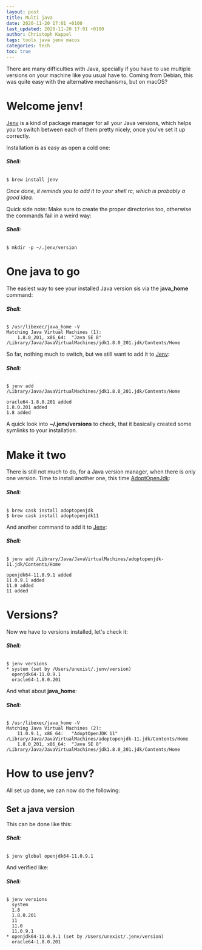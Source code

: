 ```yaml
---
layout: post
title: Multi java
date: 2020-11-20 17:01 +0100
last_updated: 2020-11-20 17:01 +0100
author: Christoph Kappel
tags: tools java jenv macos
categories: tech
toc: true
---
```

There are many difficulties with Java, specially if you have to use multiple versions on
your machine like you usual have to. Coming from Debian, this was quite easy with the
alternative mechanisms, but on macOS?

# Welcome jenv!

[Jenv][1] is a kind of package manager for all your Java versions, which helps you to switch
between each of them pretty nicely, once you've set it up correctly.

Installation is as easy as open a cold one:

###### **Shell:**
```shell
$ brew install jenv
```

*Once done, it reminds you to add it to your shell rc, which is probably a good idea.*

Quick side note: Make sure to create the proper directories too, otherwise the commands fail
in a weird way:

###### **Shell:**
```shell
$ mkdir -p ~/.jenv/version
```

# One java to go

The easiest way to see your installed Java version sis via the **java_home** command:

###### **Shell:**
```shell
$ /usr/libexec/java_home -V
Matching Java Virtual Machines (1):
    1.8.0_201, x86_64:	"Java SE 8"	/Library/Java/JavaVirtualMachines/jdk1.8.0_201.jdk/Contents/Home
```

So far, nothing much to switch, but we still want to add it to [Jenv][1]:

###### **Shell:**
```shell
$ jenv add /Library/Java/JavaVirtualMachines/jdk1.8.0_201.jdk/Contents/Home

oracle64-1.8.0.201 added
1.8.0.201 added
1.8 added
```

A quick look into **~/.jenv/versions** to check, that it basically created some symlinks to your
installation.

# Make it two

There is still not much to do, for a Java version manager, when there is only one version. Time
to install another one, this time [AdoptOpenJdk][2]:

###### **Shell:**
```shell
$ brew cask install adoptopenjdk
$ brew cask install adoptopenjdk11
```

And another command to add it to [Jenv][1]:

###### **Shell:**
```shell
$ jenv add /Library/Java/JavaVirtualMachines/adoptopenjdk-11.jdk/Contents/Home

openjdk64-11.0.9.1 added
11.0.9.1 added
11.0 added
11 added
```

# Versions?

Now we have to versions installed, let's check it:

###### **Shell:**
```shell
$ jenv versions
* system (set by /Users/unexist/.jenv/version)
  openjdk64-11.0.9.1
  oracle64-1.8.0.201
```

And what about **java_home**:

###### **Shell:**
```shell
$ /usr/libexec/java_home -V
Matching Java Virtual Machines (2):
    11.0.9.1, x86_64:	"AdoptOpenJDK 11"	/Library/Java/JavaVirtualMachines/adoptopenjdk-11.jdk/Contents/Home
    1.8.0_201, x86_64:	"Java SE 8"	/Library/Java/JavaVirtualMachines/jdk1.8.0_201.jdk/Contents/Home
```

# How to use jenv?

All set up done, we can now do the following:

## Set a java version

This can be done like this:

###### **Shell:**
```shell
$ jenv global openjdk64-11.0.9.1
```

And verified like:

###### **Shell:**
```shell
$ jenv versions
  system
  1.8
  1.8.0.201
  11
  11.0
  11.0.9.1
* openjdk64-11.0.9.1 (set by /Users/unexist/.jenv/version)
  oracle64-1.8.0.201
```

[1]: https://www.jenv.be/
[2]: https://adoptopenjdk.net/